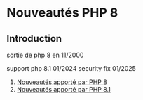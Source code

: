 # Nouveautés PHP 8


## Introduction

sortie de php 8 en 11/2000

support php 8.1 01/2024 security fix 01/2025

1. [Nouveautés apporté par PHP 8](./php_8/index.md)
2. [Nouveautés apporté par PHP 8.1](./php_8_1/index.md)
